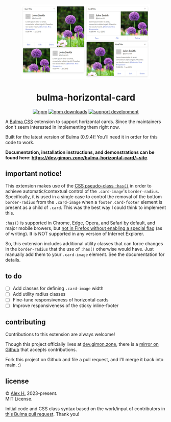 <div align="center">
<img src="hugo/static/hcard.png" style="max-width: 80%;">
<h1>bulma-horizontal-card</h1>
<p> <a href="https://www.npmjs.com/package/@telophase/bulma-horizontal-card"><img src="https://img.shields.io/npm/v/@telophase/bulma-horizontal-card" alt="npm"></a>
<a href="https://www.npmjs.com/package/@telophase/bulma-horizontal-card"><img src="https://img.shields.io/npm/dw/@telophase/bulma-horizontal-card" alt="npm downloads"></a> <a href="https://ko-fi.com/gimon"><img src="https://img.shields.io/static/v1?label=support&amp;color=blueviolet&amp;message=@%20ko-fi&amp;logo=ko-fi" alt="support development"></a></p>
<p>
</div>

A [Bulma CSS](https://github.com/jgthms/bulma) extension to support horizontal cards. Since the maintainers don't seem interested in implementing them right now.

Built for the latest version of Bulma (0.9.4)! You'll need it in order for this code to work.

**Documentation, installation instructions, and demonstrations can be found here: https://dev.gimon.zone/bulma-horizontal-card/~site**.


## important notice!
This extension makes use of the [CSS pseudo-class `:has()`](https://developer.mozilla.org/en-US/docs/Web/CSS/:has) in order to achieve automatic/contextual control of the `.card-image`'s `border-radius`. Specifically, it is used in a single case to control the removal of the bottom `border-radius` from the `.card-image` when a `footer.card-footer` element is present as a child of `.card`. This was the best way I could think to implement this.

`:has()` is supported in Chrome, Edge, Opera, and Safari by default, and major mobile browers, but [not in Firefox without enabling a special flag](https://caniuse.com/css-has) (as of writing). It is NOT supported in any version of Internet Explorer.

So, this extension includes additional utility classes that can force changes in the `border-radius` that the use of `:has()` otherwise would have. Just manually add them to your `.card-image` element. See the documentation for details.


## to do
- [ ] Add classes for defining `.card-image` width
- [ ] Add utility radius classes
- [ ] Fine-tune responsiveness of horizontal cards
- [ ] Improve responsiveness of the sticky inline-footer

## contributing
Contributions to this extension are always welcome!

Though this project officially lives at [dev.gimon.zone](https://dev.gimon.zone/bulma-horizontal-card/~files), there is a [mirror on Github](https://github.com/telophase/bulma-horizontal-card) that accepts contributions. 

Fork this project on Github and file a pull request, and I'll merge it back into main. :)

## license
&#169; [Alex H.](https://gimon.zone) 2023-present.<br>
MIT License.

Initial code and CSS class syntax based on the work/input of contributors in [this Bulma pull request](https://github.com/jgthms/bulma/pull/1596). Thank you!

